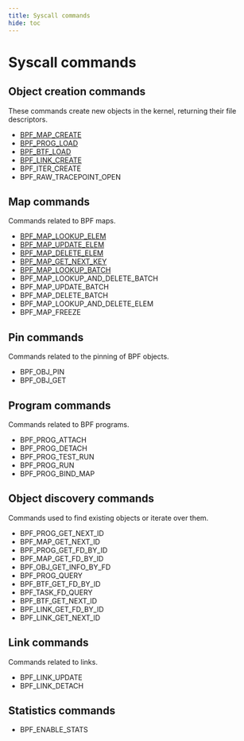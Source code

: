```yaml
---
title: Syscall commands
hide: toc
---
```

# Syscall commands

## Object creation commands

These commands create new objects in the kernel, returning their file descriptors.

* [BPF_MAP_CREATE](BPF_MAP_CREATE.md)
* [BPF_PROG_LOAD](BPF_PROG_LOAD.md)
* [BPF_BTF_LOAD](BPF_BTF_LOAD.md)
* [BPF_LINK_CREATE](BPF_LINK_CREATE.md)
* BPF_ITER_CREATE
* BPF_RAW_TRACEPOINT_OPEN

## Map commands

Commands related to BPF maps.

* [BPF_MAP_LOOKUP_ELEM](BPF_MAP_LOOKUP_ELEM.md)
* [BPF_MAP_UPDATE_ELEM](BPF_MAP_UPDATE_ELEM.md)
* [BPF_MAP_DELETE_ELEM](BPF_MAP_DELETE_ELEM.md)
* [BPF_MAP_GET_NEXT_KEY](BPF_MAP_GET_NEXT_KEY.md)
* [BPF_MAP_LOOKUP_BATCH](BPF_MAP_LOOKUP_BATCH.md)
* BPF_MAP_LOOKUP_AND_DELETE_BATCH
* BPF_MAP_UPDATE_BATCH
* BPF_MAP_DELETE_BATCH
* BPF_MAP_LOOKUP_AND_DELETE_ELEM
* BPF_MAP_FREEZE

## Pin commands

Commands related to the pinning of BPF objects.

* BPF_OBJ_PIN
* BPF_OBJ_GET

## Program commands

Commands related to BPF programs.

* BPF_PROG_ATTACH
* BPF_PROG_DETACH
* BPF_PROG_TEST_RUN
* BPF_PROG_RUN
* BPF_PROG_BIND_MAP

## Object discovery commands

Commands used to find existing objects or iterate over them.

* BPF_PROG_GET_NEXT_ID
* BPF_MAP_GET_NEXT_ID
* BPF_PROG_GET_FD_BY_ID
* BPF_MAP_GET_FD_BY_ID
* BPF_OBJ_GET_INFO_BY_FD
* BPF_PROG_QUERY
* BPF_BTF_GET_FD_BY_ID
* BPF_TASK_FD_QUERY
* BPF_BTF_GET_NEXT_ID
* BPF_LINK_GET_FD_BY_ID
* BPF_LINK_GET_NEXT_ID

## Link commands 

Commands related to links.

* BPF_LINK_UPDATE
* BPF_LINK_DETACH

## Statistics commands

* BPF_ENABLE_STATS
